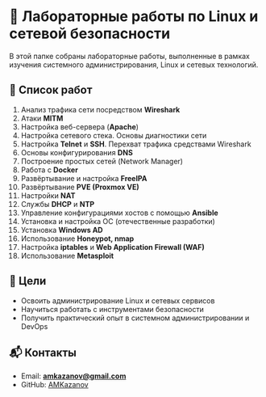 # 🐧 Лабораторные работы по Linux и сетевой безопасности  

В этой папке собраны лабораторные работы, выполненные в рамках изучения системного администрирования, Linux и сетевых технологий.  

## 📑 Список работ  

1. Анализ трафика сети посредством **Wireshark**  
2. Атаки **MITM**  
3. Настройка веб-сервера (**Apache**)  
4. Настройка сетевого стека. Основы диагностики сети  
5. Настройка **Telnet** и **SSH**. Перехват трафика средствами Wireshark  
6. Основы конфигурирования **DNS**  
7. Построение простых сетей (Network Manager)  
8. Работа с **Docker**  
9. Развёртывание и настройка **FreeIPA**  
10. Развёртывание **PVE (Proxmox VE)**  
11. Настройки **NAT**  
12. Службы **DHCP** и **NTP**  
13. Управление конфигурациями хостов с помощью **Ansible**  
14. Установка и настройка ОС (отечественные разработки)  
15. Установка **Windows AD**  
16. Использование **Honeypot, nmap**  
17. Настройка **iptables** и **Web Application Firewall (WAF)**  
18. Использование **Metasploit**  

## 🚀 Цели  

- Освоить администрирование Linux и сетевых сервисов  
- Научиться работать с инструментами безопасности  
- Получить практический опыт в системном администрировании и DevOps  

## 📬 Контакты  

- Email: **amkazanov@gmail.com**  
- GitHub: [AMKazanov](https://github.com/AMKazanov)  

